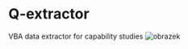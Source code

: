# Q-extractor
VBA data extractor for capability studies
![obrazek](https://user-images.githubusercontent.com/3974820/190402256-ab20ab22-6fab-48b1-9ed6-ad7dacf53f12.png)
